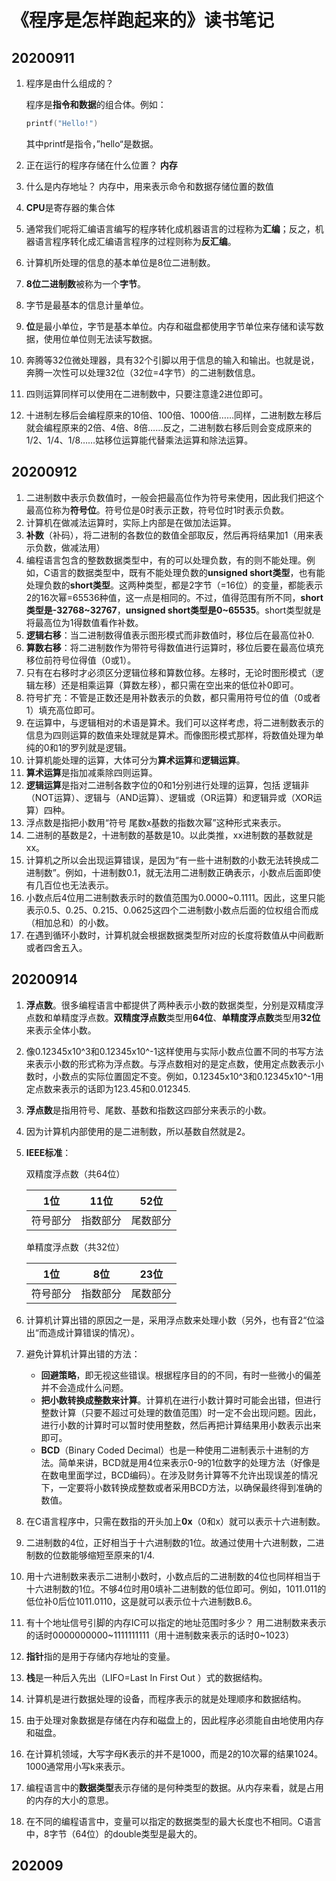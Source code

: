 # 《程序是怎样跑起来的》读书笔记 

## 20200911

1. 程序是由什么组成的？ 

   程序是**指令和数据**的组合体。例如：

   ```c
   printf("Hello!")
   ```

   其中printf是指令，”hello“是数据。

2. 正在运行的程序存储在什么位置？ **内存**

3. 什么是内存地址？ 内存中，用来表示命令和数据存储位置的数值

4. **CPU**是寄存器的集合体

5. 通常我们呢将汇编语言编写的程序转化成机器语言的过程称为**汇编**；反之，机器语言程序转化成汇编语言程序的过程则称为**反汇编**。 

6. 计算机所处理的信息的基本单位是8位二进制数。

7. **8位二进制数**被称为一个**字节**。

8. 字节是最基本的信息计量单位。

9. **位**是最小单位，字节是基本单位。内存和磁盘都使用字节单位来存储和读写数据，使用位单位则无法读写数据。

10. 奔腾等32位微处理器，具有32个引脚以用于信息的输入和输出。也就是说，奔腾一次性可以处理32位（32位=4字节）的二进制数信息。

11. 四则运算同样可以使用在二进制数中，只要注意逢2进位即可。

12. 十进制左移后会编程原来的10倍、100倍、1000倍……同样，二进制数左移后就会编程原来的2倍、4倍、8倍……反之，二进制数右移后则会变成原来的1/2、1/4、1/8……姑移位运算能代替乘法运算和除法运算。



## 20200912

1. 二进制数中表示负数值时，一般会把最高位作为符号来使用，因此我们把这个最高位称为**符号位**。符号位是0时表示正数，符号位时1时表示负数。
2. 计算机在做减法运算时，实际上内部是在做加法运算。
3. **补数**（补码），将二进制的各数位的数值全部取反，然后再将结果加1（用来表示负数，做减法用）
4. 编程语言包含的整数数据类型中，有的可以处理负数，有的则不能处理。例如，C语言的数据类型中，既有不能处理负数的**unsigned short类型**，也有能处理负数的**short类型**。这两种类型，都是2字节（=16位）的变量，都能表示2的16次幂=65536种值，这一点是相同的。不过，值得范围有所不同，**short类型是-32768~32767**，**unsigned short类型是0~65535**。short类型就是将最高位为1得数值看作补数。
5. **逻辑右移**：当二进制数得值表示图形模式而非数值时，移位后在最高位补0.
6. **算数右移**：将二进制数作为带符号得数值进行运算时，移位后要在最高位填充移位前符号位得值（0或1）。
7. 只有在右移时才必须区分逻辑位移和算数位移。左移时，无论时图形模式（逻辑左移）还是相乘运算（算数左移），都只需在空出来的低位补0即可。
8. 符号扩充：不管是正数还是用补数表示的负数，都只需用符号位的值（0或者1）填充高位即可。
9. 在运算中，与逻辑相对的术语是算术。我们可以这样考虑，将二进制数表示的信息为四则运算的数值来处理就是算术。而像图形模式那样，将数值处理为单纯的0和1的罗列就是逻辑。
10. 计算机能处理的运算，大体可分为**算术运算**和**逻辑运算**。
11. **算术运算**是指加减乘除四则运算。
12. **逻辑运算**是指对二进制各数字位的0和1分别进行处理的运算，包括 逻辑非（NOT运算）、逻辑与（AND运算）、逻辑或（OR运算）和逻辑异或（XOR运算）四种。
13. 浮点数是指把小数用“符号 尾数x基数的指数次幂”这种形式来表示。
14. 二进制的基数是2，十进制数的基数是10。以此类推，xx进制数的基数就是xx。
15. 计算机之所以会出现运算错误，是因为“有一些十进制数的小数无法转换成二进制数”。例如，十进制数0.1，就无法用二进制数正确表示，小数点后面即使有几百位也无法表示。
16. 小数点后4位用二进制数表示时的数值范围为0.0000~0.1111。因此，这里只能表示0.5、0.25、0.215、0.0625这四个二进制数小数点后面的位权组合而成（相加总和）的小数。
17. 在遇到循环小数时，计算机就会根据数据类型所对应的长度将数值从中间截断或者四舍五入。

## 20200914

1. **浮点数**。很多编程语言中都提供了两种表示小数的数据类型，分别是双精度浮点数和单精度浮点数。**双精度浮点数**类型用**64位**、**单精度浮点数**类型用**32位**来表示全体小数。

2. 像0.12345x10^3和0.12345x10^-1这样使用与实际小数点位置不同的书写方法来表示小数的形式称为浮点数。与浮点数相对的是定点数，使用定点数表示小数时，小数点的实际位置固定不变。例如，0.12345x10^3和0.12345x10^-1用定点数来表示的话即为123.45和0.012345.

3. **浮点数**是指用符号、尾数、基数和指数这四部分来表示的小数。

4. 因为计算机内部使用的是二进制数，所以基数自然就是2。

5. **IEEE标准**：

   双精度浮点数（共64位）

   | 1位      | 11位     | 52位     |
   | -------- | -------- | -------- |
   | 符号部分 | 指数部分 | 尾数部分 |

   单精度浮点数（共32位）

   | 1位      | 8位      | 23位     |
   | -------- | -------- | -------- |
   | 符号部分 | 指数部分 | 尾数部分 |

6. 计算机计算出错的原因之一是，采用浮点数来处理小数（另外，也有音2“位溢出“而造成计算错误的情况）。

7. 避免计算机计算出错的方法：

   - **回避策略**，即无视这些错误。根据程序目的的不同，有时一些微小的偏差并不会造成什么问题。
   - **把小数转换成整数来计算**。计算机在进行小数计算时可能会出错，但进行整数计算（只要不超过可处理的数值范围）时一定不会出现问题。因此，进行小数的计算时可以暂时使用整数，然后再把计算结果用小数表示出来即可。
   - **BCD**（Binary Coded Decimal）也是一种使用二进制表示十进制的方法。简单来讲，BCD就是用4位来表示0-9的1位数字的处理方法（好像是在数电里面学过，BCD编码）。在涉及财务计算等不允许出现误差的情况下，一定要将小数转换成整数或者采用BCD方法，以确保最终得到准确的数值。

8. 在C语言程序中，只需在数指的开头加上**0x**（0和x）就可以表示十六进制数。

9. 二进制数的4位，正好相当于十六进制数的1位。故通过使用十六进制数，二进制数的位数能够缩短至原来的1/4.

10. 用十六进制数来表示二进制小数时，小数点后的二进制数的4位也同样相当于十六进制数的1位。不够4位时用0填补二进制数的低位即可。例如，1011.011的低位补0后位1011.0110，这是就可以表示位十六进制数B.6。

11. 有十个地址信号引脚的内存IC可以指定的地址范围时多少？
    用二进制数来表示的话时0000000000~1111111111（用十进制数来表示的话时0~1023）

12. **指针**指的是用于存储内存地址的变量。

13. **栈**是一种后入先出（LIFO=Last In First Out ）式的数据结构。

14. 计算机是进行数据处理的设备，而程序表示的就是处理顺序和数据结构。

15. 由于处理对象数据是存储在内存和磁盘上的，因此程序必须能自由地使用内存和磁盘。

16. 在计算机领域，大写字母K表示的并不是1000，而是2的10次幂的结果1024。1000通常用小写k来表示。

17. 编程语言中的**数据类型**表示存储的是何种类型的数据。从内存来看，就是占用的内存的大小的意思。

18. 在不同的编程语言中，变量可以指定的数据类型的最大长度也不相同。C语言中，8字节（64位）的double类型是最大的。

## 202009

